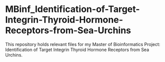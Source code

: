 # MBinf_Identification-of-Target-Integrin-Thyroid-Hormone-Receptors-from-Sea-Urchins
This repository holds relevant files for my Master of Bioinformatics Project: Identification of Target Integrin Thyroid Hormone Receptors from Sea Urchins.
